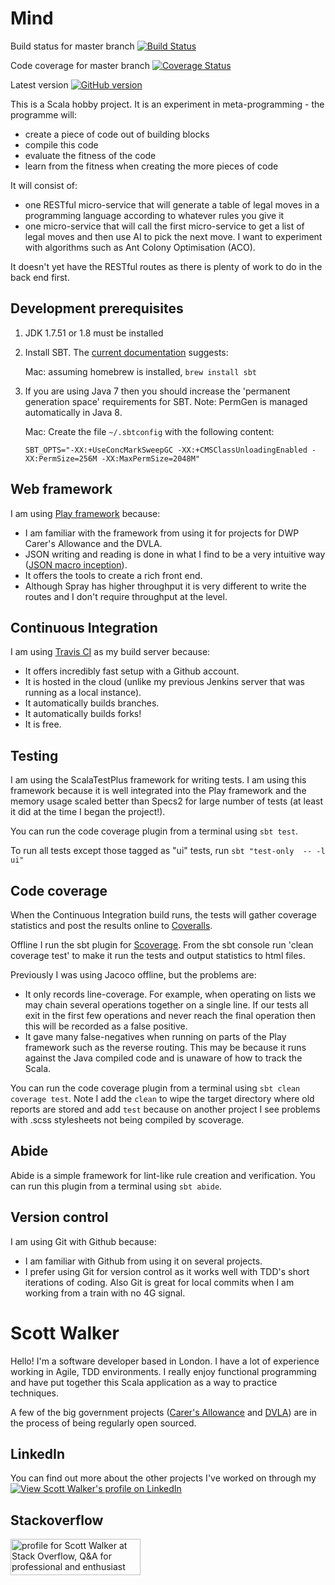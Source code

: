 Mind
====
Build status for master branch [![Build Status](https://travis-ci.org/scottkwalker/Mind.svg?branch=master)](https://travis-ci.org/scottkwalker/Mind)

Code coverage for master branch [![Coverage Status](https://coveralls.io/repos/scottkwalker/Mind/badge.png)](https://coveralls.io/r/scottkwalker/Mind)

Latest version [![GitHub version](https://badge.fury.io/gh/scottkwalker%2FMind.svg)](http://badge.fury.io/gh/scottkwalker%2FMind)

This is a Scala hobby project. It is an experiment in meta-programming - the programme will:

* create a piece of code out of building blocks
* compile this code
* evaluate the fitness of the code
* learn from the fitness when creating the more pieces of code

It will consist of:

* one RESTful micro-service that will generate a table of legal moves in a programming language according to whatever rules you give it
* one micro-service that will call the first micro-service to get a list of legal moves and then use AI to pick the next move. I want to experiment with algorithms such as Ant Colony Optimisation (ACO).

It doesn't yet have the RESTful routes as there is plenty of work to do in the back end first.

Development prerequisites
-----------------------
1.  JDK 1.7.51 or 1.8 must be installed

2.  Install SBT.  The [current documentation][install-sbt] suggests:

    Mac: assuming homebrew is installed, `brew install sbt`

3.  If you are using Java 7 then you should increase the 'permanent generation space' requirements for SBT. Note: PermGen is managed automatically in Java 8.

    Mac: Create the file `~/.sbtconfig` with the following content:

        SBT_OPTS="-XX:+UseConcMarkSweepGC -XX:+CMSClassUnloadingEnabled -XX:PermSize=256M -XX:MaxPermSize=2048M"

Web framework
-------------
I am using [Play framework](http://www.playframework.com/documentation/2.3.x/Home) because:

* I am familiar with the framework from using it for projects for DWP Carer's Allowance and the DVLA.
* JSON writing and reading is done in what I find to be a very intuitive way ([JSON macro inception](http://www.playframework.com/documentation/2.2.3/ScalaJsonInception)).
* It offers the tools to create a rich front end.
* Although Spray has higher throughput it is very different to write the routes and I don't require throughput at the level.

Continuous Integration
----------------------
I am using [Travis CI](https://travis-ci.org/scottkwalker) as my build server because:

* It offers incredibly fast setup with a Github account.
* It is hosted in the cloud (unlike my previous Jenkins server that was running as a local instance).
* It automatically builds branches.
* It automatically builds forks!
* It is free.

Testing
-------
I am using the ScalaTestPlus framework for writing tests. I am using this framework because it is well integrated into the Play framework and the memory usage scaled better than Specs2 for large number of tests (at least it did at the time I began the project!).

You can run the code coverage plugin from a terminal using `sbt test`.

To run all tests except those tagged as "ui" tests, run `sbt "test-only  -- -l ui"`

Code coverage
-------------
When the Continuous Integration build runs, the tests will gather coverage statistics and post the results online to [Coveralls](https://coveralls.io).

Offline I run the sbt plugin for [Scoverage](https://github.com/scoverage/sbt-scoverage). From the sbt console run 'clean coverage test' to make it run the tests and output statistics to html files.

Previously I was using Jacoco offline, but the problems are:

* It only records line-coverage. For example, when operating on lists we may chain several operations together on a single line. If our tests all exit in the first few operations and never reach the final operation then this will be recorded as a false positive.
* It gave many false-negatives when running on parts of the Play framework such as the reverse routing. This may be because it runs against the Java compiled code and is unaware of how to track the Scala.

You can run the code coverage plugin from a terminal using `sbt clean coverage test`. Note I add the `clean` to wipe the target directory where old reports are stored and add `test` because on another project I see problems with .scss stylesheets not being compiled by scoverage.

Abide
-----
Abide is a simple framework for lint-like rule creation and verification. You can run this plugin from a terminal using `sbt abide`.

Version control
---------------
I am using Git with Github because:

* I am familiar with Github from using it on several projects.
* I prefer using Git for version control as it works well with TDD's short iterations of coding. Also Git is great for local commits when I am working from a train with no 4G signal.

[install-sbt]: http://www.scala-sbt.org/release/docs/Getting-Started/Setup.html#installing-sbt "Install SBT"

Scott Walker
============
Hello! I'm a software developer based in London. I have a lot of experience working in Agile, TDD environments. I really enjoy functional programming and have put together this Scala application as a way to practice techniques.

A few of the big government projects ([Carer's Allowance](https://github.com/Department-for-Work-and-Pensions/ClaimCapture) and [DVLA](https://github.com/dvla)) are in the process of being regularly open sourced.

LinkedIn
--------
You can find out more about the other projects I've worked on through my [![View Scott Walker's profile on LinkedIn](https://static.licdn.com/scds/common/u/img/webpromo/btn_profile_greytxt_80x15.png)](http://uk.linkedin.com/in/scottwalkerlondon)

Stackoverflow
-------------
<a href="http://stackoverflow.com/users/2119533/scott-walker">
<img src="http://stackoverflow.com/users/flair/2119533.png?theme=clean" width="208" height="58" alt="profile for Scott Walker at Stack Overflow, Q&amp;A for professional and enthusiast programmers" title="profile for Scott Walker at Stack Overflow, Q&amp;A for professional and enthusiast programmers">
</a>